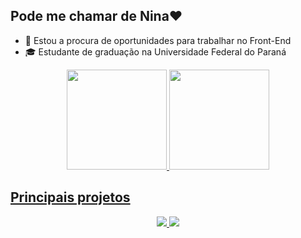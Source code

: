 ## Pode me chamar de Nina♥
- 🔎 Estou a procura de oportunidades para trabalhar no Front-End
- 🎓 Estudante de graduação na Universidade Federal do Paraná

<div align="center">
  <a href="https://janainanogueira.github.io/Portfolio/">
  <img height="160em" src="https://github-readme-stats.vercel.app/api?username=JanainaNogueira&show_icons=true&theme=ocean_dark&include_all_commits=true&count_private=true"/>
  <img height="160em" src="https://github-readme-stats.vercel.app/api/top-langs/?username=JanainaNogueira&layout=compact&langs_count=7&theme=ocean_dark"/>
</div>
  
## Principais projetos
  
<div align="center">
   <a href="https://github.com/JanainaNogueira/Portfolio">
   <img src="https://github-readme-stats.vercel.app/api/pin/?username=JanainaNogueira&repo=Portfolio&theme=ocean_dark"/>

   <a href="https://github.com/JanainaNogueira/Calendario">
   <img src="https://github-readme-stats.vercel.app/api/pin/?username=JanainaNogueira&repo=Calendario&theme=ocean_dark"/>
 </div>

